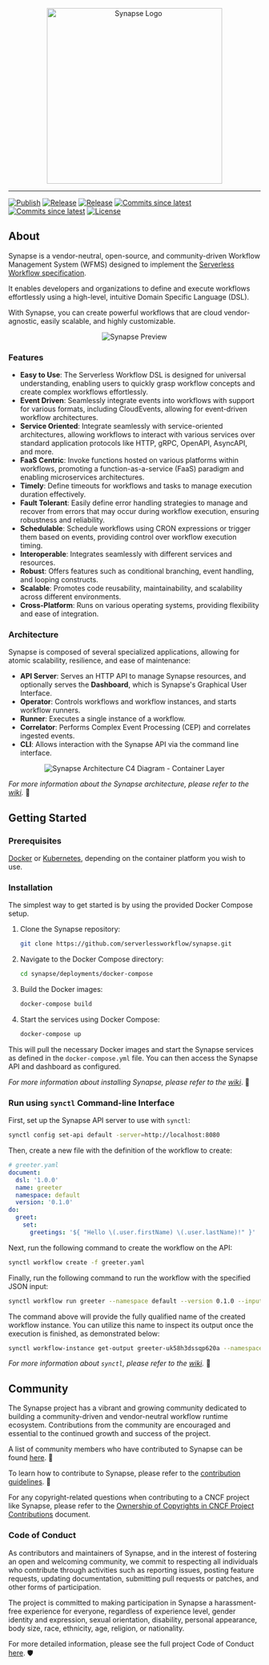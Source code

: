 ﻿<p align="center">
  <img src="./assets/images/transparent_logo.png" height="350px" alt="Synapse Logo"/>
</p>

---

[![Publish](https://github.com/serverlessworkflow/synapse/actions/workflows/publish.yml/badge.svg)](https://github.com/serverlessworkflow/synapse/actions/workflows/publish.yml)
[![Release](https://img.shields.io/github/v/release/serverlessworkflow/synapse?include_prereleases)](https://github.com/serverlessworkflow/synapse/releases/latest)
[![Release](https://img.shields.io/github/release-date/serverlessworkflow/synapse?color=blueviolet)](https://github.com/serverlessworkflow/synapse/releases/latest)
[![Commits since latest](https://img.shields.io/github/commits-since/serverlessworkflow/synapse/latest)](https://github.com/serverlessworkflow/synapse/commits/)
[![Commits since latest](https://img.shields.io/github/last-commit/serverlessworkflow/synapse?color=blueviolet)](https://github.com/serverlessworkflow/synapse/commits/)
[![License](https://img.shields.io/github/license/serverlessworkflow/synapse?label=License&color=important)](https://github.com/serverlessworkflow/synapse/blob/main/LICENSE)

## About

Synapse is a vendor-neutral, open-source, and community-driven Workflow Management System (WFMS) designed to implement the [Serverless Workflow specification](https://github.com/serverlessworkflow/specification). 

It enables developers and organizations to define and execute workflows effortlessly using a high-level, intuitive Domain Specific Language (DSL). 

With Synapse, you can create powerful workflows that are cloud vendor-agnostic, easily scalable, and highly customizable.

<p align="center">
  <img src="./assets/images/preview.gif" alt="Synapse Preview"/>
</p>

### Features

- **Easy to Use**: The Serverless Workflow DSL is designed for universal understanding, enabling users to quickly grasp workflow concepts and create complex workflows effortlessly.
- **Event Driven**: Seamlessly integrate events into workflows with support for various formats, including CloudEvents, allowing for event-driven workflow architectures.
- **Service Oriented**: Integrate seamlessly with service-oriented architectures, allowing workflows to interact with various services over standard application protocols like HTTP, gRPC, OpenAPI, AsyncAPI, and more.
- **FaaS Centric**: Invoke functions hosted on various platforms within workflows, promoting a function-as-a-service (FaaS) paradigm and enabling microservices architectures.
- **Timely**: Define timeouts for workflows and tasks to manage execution duration effectively.
- **Fault Tolerant**: Easily define error handling strategies to manage and recover from errors that may occur during workflow execution, ensuring robustness and reliability.
- **Schedulable**: Schedule workflows using CRON expressions or trigger them based on events, providing control over workflow execution timing.
- **Interoperable**: Integrates seamlessly with different services and resources.
- **Robust**: Offers features such as conditional branching, event handling, and looping constructs.
- **Scalable**: Promotes code reusability, maintainability, and scalability across different environments.
- **Cross-Platform**: Runs on various operating systems, providing flexibility and ease of integration.

### Architecture

Synapse is composed of several specialized applications, allowing for atomic scalability, resilience, and ease of maintenance:

- **API Server**: Serves an HTTP API to manage Synapse resources, and optionally serves the **Dashboard**, which is Synapse's Graphical User Interface.
- **Operator**: Controls workflows and workflow instances, and starts workflow runners.
- **Runner**: Executes a single instance of a workflow.
- **Correlator**: Performs Complex Event Processing (CEP) and correlates ingested events.
- **CLI**: Allows interaction with the Synapse API via the command line interface.

<p align="center">
  <img src="./assets/images/architecture-c4-l2.png" alt="Synapse Architecture C4 Diagram - Container Layer"/>
</p>

*For more information about the Synapse architecture, please refer to the [wiki](https://github.com/serverlessworkflow/synapse/wiki/Architecture).* 📖

## Getting Started

### Prerequisites

[Docker]() or [Kubernetes](), depending on the container platform you wish to use.

### Installation

The simplest way to get started is by using the provided Docker Compose setup. 

1. Clone the Synapse repository:

    ```bash
    git clone https://github.com/serverlessworkflow/synapse.git
    ```

2. Navigate to the Docker Compose directory:

    ```bash
    cd synapse/deployments/docker-compose
    ```

3. Build the Docker images:

    ```bash
    docker-compose build
    ```

4. Start the services using Docker Compose:

    ```bash
    docker-compose up
    ```

This will pull the necessary Docker images and start the Synapse services as defined in the `docker-compose.yml` file. You can then access the Synapse API and dashboard as configured.

*For more information about installing Synapse, please refer to the [wiki](https://github.com/serverlessworkflow/synapse/wiki/Installation)*. 📖

### Run using `synctl` Command-line Interface

First, set up the Synapse API server to use with `synctl`:

```bash
synctl config set-api default -server=http://localhost:8080
```

Then, create a new file with the definition of the workflow to create:

```yaml
# greeter.yaml
document:
  dsl: '1.0.0'
  name: greeter
  namespace: default
  version: '0.1.0'
do:
  greet:
    set:
      greetings: '${ "Hello \(.user.firstName) \(.user.lastName)!" }'
```

Next, run the following command to create the workflow on the API:

```bash
synctl workflow create -f greeter.yaml 
```

Finally, run the following command to run the workflow with the specified JSON input:

```bash
synctl workflow run greeter --namespace default --version 0.1.0 --input '{\"user\":{\"firstName\":\"John\",\"lastName\":\"Doe\"}}'
```

The command above will provide the fully qualified name of the created workflow instance. You can utilize this name to inspect its output once the execution is finished, as demonstrated below:

```bash
synctl workflow-instance get-output greeter-uk58h3dssqp620a --namespace default --output yaml
```

*For more information about `synctl`, please refer to the [wiki](https://github.com/serverlessworkflow/synapse/wiki/CLI-Usage).* 📖

## Community

The Synapse project has a vibrant and growing community dedicated to building a community-driven and vendor-neutral workflow runtime ecosystem. Contributions from the community are encouraged and essential to the continued growth and success of the project.

A list of community members who have contributed to Synapse can be found [here](./community/README.md). 👥

To learn how to contribute to Synapse, please refer to the [contribution guidelines](CONTRIBUTING.md). 📝

For any copyright-related questions when contributing to a CNCF project like Synapse, please refer to the [Ownership of Copyrights in CNCF Project Contributions](https://github.com/cncf/foundation/blob/master/copyright-notices.md) document.

### Code of Conduct

As contributors and maintainers of Synapse, and in the interest of fostering an open and welcoming community, we commit to respecting all individuals who contribute through activities such as reporting issues, posting feature requests, updating documentation, submitting pull requests or patches, and other forms of participation.

The project is committed to making participation in Synapse a harassment-free experience for everyone, regardless of experience level, gender identity and expression, sexual orientation, disability, personal appearance, body size, race, ethnicity, age, religion, or nationality.

For more detailed information, please see the full project Code of Conduct [here](code-of-conduct.md). 🛡️

